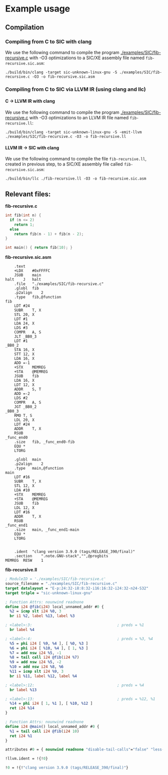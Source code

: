 # Example usage

## Compilation
### Compiling from C to SIC with clang

We use the following command to compile the program [./examples/SIC/fib-recursive.c](./examples/SIC/fib-recursive.c) with -O3 optimizations to a SIC/XE assembly file named `fib-recursive.sic.asm`:

`./build/bin/clang -target sic-unknown-linux-gnu -S ./examples/SIC/fib-recursive.c -O3 -o fib-recursive.sic.asm`

### Compiling from C to SIC via LLVM IR (using clang and llc)

#### C -> LLVM IR with clang

We use the following command to compile the program [./examples/SIC/fib-recursive.c](./examples/SIC/fib-recursive.c) with -O3 optimizations to an LLVM IR file named `fib-recursive.ll`:

`./build/bin/clang -target sic-unknown-linux-gnu -S -emit-llvm ./examples/SIC/fib-recursive.c -O3 -o fib-recursive.ll`

#### LLVM IR -> SIC with clang

We use the following command to compile the file `fib-recursive.ll`, created in previous step, to a SIC/XE assembly file called `fib-recursive.sic.asm`:

`./build/bin/llc ./fib-recursive.ll -O3 -o fib-recursive.sic.asm`

## Relevant files:

**fib-recursive.c**

```c
int fib(int n) {
  if (n <= 2)
    return 1;
  else
    return fib(n - 1) + fib(n - 2);
}

int main() { return fib(10); }
```

**fib-recursive.sic.asm**

```sic
	.text
	+LDX	#0xFFFFC
	JSUB	main
halt	J	halt
	.file	"./examples/SIC/fib-recursive.c"
	.globl	fib
	.p2align	2
	.type	fib,@function
fib
	LDT	#24
	SUBR	T, X
	STL	20, X
	LDT	#1
	LDA	24, X
	LDS	#3
	COMPR	A, S
	JLT	_BB0_3
	LDT	#1
_BB0_2
	STA	16, X
	STT	12, X
	LDA	16, X
	ADD	=-1
	+STX	MEMREG
	+STA	@MEMREG
	JSUB	fib
	LDA	16, X
	LDT	12, X
	ADDR	S, T
	ADD	=-2
	LDS	#2
	COMPR	A, S
	JGT	_BB0_2
_BB0_3
	RMO	T, S
	LDL	20, X
	LDT	#24
	ADDR	T, X
	RSUB
_func_end0
	.size	fib, _func_end0-fib
	EQU	*
	LTORG

	.globl	main
	.p2align	2
	.type	main,@function
main
	LDT	#16
	SUBR	T, X
	STL	12, X
	LDA	#10
	+STX	MEMREG
	+STA	@MEMREG
	JSUB	fib
	LDL	12, X
	LDT	#16
	ADDR	T, X
	RSUB
_func_end1
	.size	main, _func_end1-main
	EQU	*
	LTORG


	.ident	"clang version 3.9.0 (tags/RELEASE_390/final)"
	.section	".note.GNU-stack","",@progbits
MEMREG	RESW	1
```

**fib-recursive.ll**

```llvm
; ModuleID = './examples/SIC/fib-recursive.c'
source_filename = "./examples/SIC/fib-recursive.c"
target datalayout = "E-p:24:32-i8:8:32-i16:16:32-i24:32-n24-S32"
target triple = "sic-unknown-linux-gnu"

; Function Attrs: nounwind readnone
define i24 @fib(i24) local_unnamed_addr #0 {
  %2 = icmp slt i24 %0, 3
  br i1 %2, label %13, label %3

; <label>:3:                                      ; preds = %1
  br label %4

; <label>:4:                                      ; preds = %3, %4
  %5 = phi i24 [ %9, %4 ], [ %0, %3 ]
  %6 = phi i24 [ %10, %4 ], [ 1, %3 ]
  %7 = add nsw i24 %5, -1
  %8 = tail call i24 @fib(i24 %7)
  %9 = add nsw i24 %5, -2
  %10 = add nsw i24 %8, %6
  %11 = icmp slt i24 %9, 3
  br i1 %11, label %12, label %4

; <label>:12:                                     ; preds = %4
  br label %13

; <label>:13:                                     ; preds = %12, %1
  %14 = phi i24 [ 1, %1 ], [ %10, %12 ]
  ret i24 %14
}

; Function Attrs: nounwind readnone
define i24 @main() local_unnamed_addr #0 {
  %1 = tail call i24 @fib(i24 10)
  ret i24 %1
}

attributes #0 = { nounwind readnone "disable-tail-calls"="false" "less-precise-fpmad"="false" "no-frame-pointer-elim"="true" "no-frame-pointer-elim-non-leaf" "no-infs-fp-math"="false" "no-jump-tables"="false" "no-nans-fp-math"="false" "no-signed-zeros-fp-math"="false" "stack-protector-buffer-size"="8" "unsafe-fp-math"="false" "use-soft-float"="false" }

!llvm.ident = !{!0}

!0 = !{!"clang version 3.9.0 (tags/RELEASE_390/final)"}
```
